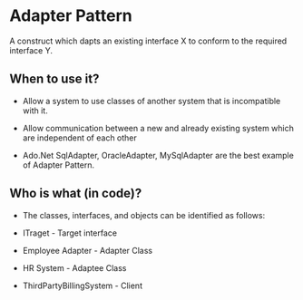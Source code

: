 # Adapter Pattern

A construct which dapts an existing interface X to conform to the required interface Y.

## When to use it?

- Allow a system to use classes of another system that is incompatible with it.

- Allow communication between a new and already existing system which are independent of each other

- Ado.Net SqlAdapter, OracleAdapter, MySqlAdapter are the best example of Adapter Pattern.

## Who is what (in code)?

- The classes, interfaces, and objects can be identified as follows:

- ITraget - Target interface

- Employee Adapter - Adapter Class

- HR System - Adaptee Class

- ThirdPartyBillingSystem - Client

